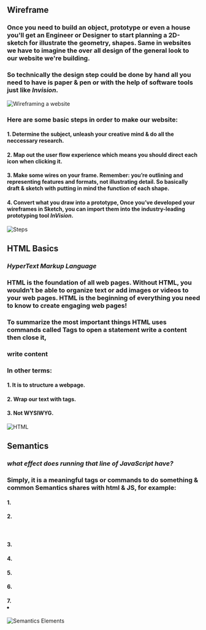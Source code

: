 ## **Wireframe**
### Once you need to build an object, prototype or even a house you'll get an Engineer or Designer to start planning a 2D-sketch for illustrate the geometry, shapes. Same in websites we have to imagine the over all design of the general look to our website we're building.
### So technically the design step could be done by hand all you need to have is paper & pen or with the help of software tools just like *Invision*.
![Wireframing a website](https://www.fatbit.com/glossary/wp-content/uploads/2016/06/web-site-design.png)

### Here are some basic steps in order to make our website:
#### 1. Determine the subject, unleash your creative mind &        do all the neccessary research.
#### 2. Map out the user flow experience which means you should direct each icon when clicking it.
#### 3. Make some wires on your frame. Remember: you’re outlining and representing features and formats, not illustrating detail. So basically draft & sketch with putting in mind the function of each shape.
#### 4. Convert what you draw into a prototype, Once you’ve developed your wireframes in Sketch, you can import them into the industry-leading prototyping tool *InVision*.

![Steps](https://dbwgapw6amg93.cloudfront.net/wp-content/uploads/2016/12/wireframe.jpeg)

## **HTML Basics**
### *HyperText Markup Language*
### HTML is the foundation of all web pages. Without HTML, you wouldn’t be able to organize text or add images or videos to your web pages. HTML is the beginning of everything you need to know to create engaging web pages!
### To summarize the most important things HTML uses commands called **Tags** to open a statement write a content then close it,
### <p> write content </p>
### In other terms:
#### 1. It is to structure a webpage.
#### 2. Wrap our text with tags.
#### 3. Not WYSIWYG.
![HTML](https://blog.velsoft.com/wp-content/uploads/2018/10/HTML-Basic.jpg)

## **Semantics**
### *what effect does running that line of JavaScript have?* 
### Simply, it is a meaningful tags or commands to do something & common Semantics shares with html & JS, for example:
#### 1. <footer>
#### 2. <header>
#### 3. <main>
#### 4. <mark>
#### 5. <nav>
#### 6.<section>
#### 7. <li>

![Semantics Elements](https://learntechsystems.com/wp-content/uploads/2020/08/elements.png)

